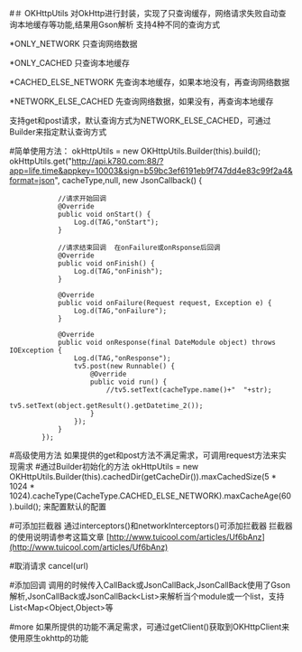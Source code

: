 #＃ OKHttpUtils
对OkHttp进行封装，实现了只查询缓存，网络请求失败自动查询本地缓存等功能,结果用Gson解析
支持4种不同的查询方式

*ONLY_NETWORK  只查询网络数据

*ONLY_CACHED   只查询本地缓存

*CACHED_ELSE_NETWORK  先查询本地缓存，如果本地没有，再查询网络数据

*NETWORK_ELSE_CACHED  先查询网络数据，如果没有，再查询本地缓存

支持get和post请求，默认查询方式为NETWORK_ELSE_CACHED，可通过Builder来指定默认查询方式

#简单使用方法：
    okHttpUtils = new OKHttpUtils.Builder(this).build();
    okHttpUtils.get("http://api.k780.com:88/?app=life.time&appkey=10003&sign=b59bc3ef6191eb9f747dd4e83c99f2a4&format=json", cacheType,null, new JsonCallback<DateModule>() {
    
                //请求开始回调
                @Override
                public void onStart() {
                    Log.d(TAG,"onStart");
                }
    
                //请求结束回调  在onFailure或onRsponse后回调
                @Override
                public void onFinish() {
                    Log.d(TAG,"onFinish");
                }
    
                @Override
                public void onFailure(Request request, Exception e) {
                    Log.d(TAG,"onFailure");
                }
    
                @Override
                public void onResponse(final DateModule object) throws IOException {
                    Log.d(TAG,"onResponse");
                    tv5.post(new Runnable() {
                        @Override
                        public void run() {
                            //tv5.setText(cacheType.name()+"  "+str);
                            tv5.setText(object.getResult().getDatetime_2());
                        }
                    });
                }
            });

#高级使用方法
如果提供的get和post方法不满足需求，可调用request方法来实现需求
#通过Builder初始化的方法
    okHttpUtils = new OKHttpUtils.Builder(this).cachedDir(getCacheDir()).maxCachedSize(5 * 1024 * 1024).cacheType(CacheType.CACHED_ELSE_NETWORK).maxCacheAge(60).build();
来配置默认的配置


#可添加拦截器
通过interceptors()和networkInterceptors()可添加拦截器
拦截器的使用说明请参考这篇文章 [http://www.tuicool.com/articles/Uf6bAnz](http://www.tuicool.com/articles/Uf6bAnz)

#取消请求
cancel(url)

#添加回调
调用的时候传入CallBack或JsonCallBack,JsonCallBack使用了Gson解析,JsonCallBack<DateModule>或JsonCallBack<List<DateModule>>来解析当个module或一个list，支持List<Map<Object,Object>等

#more
如果所提供的功能不满足需求，可通过getClient()获取到OKHttpClient来使用原生okhttp的功能

